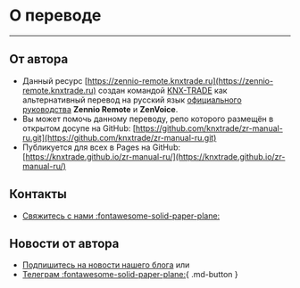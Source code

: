 # О переводе

------

## От автора

- Данный ресурс [https://zennio-remote.knxtrade.ru](https://zennio-remote.knxtrade.ru) создан командой [KNX-TRADE](https://knx-trade.ru) как альтернативный перевод на русский язык [официального руководства](https://web.zennioremote.com/assets/zr-manual/) **Zennio Remote** и **ZenVoice**.
- Вы может помочь данному переводу, репо которого размещён в открытом досупе на GitHub: [https://github.com/knxtrade/zr-manual-ru.git](https://github.com/knxtrade/zr-manual-ru.git)
- Публикуется для всех в Pages на GitHub: [https://knxtrade.github.io/zr-manual-ru/](https://knxtrade.github.io/zr-manual-ru/)

## Контакты

- [Свяжитесь с нами :fontawesome-solid-paper-plane:](https://abasta.ru/contactus)

## Новости от автора 

- [Подпишитесь на новости нашего блога](https://knx-trade.ru/blog/news/alisa-vklyuchi-svet.html) или 
- [Телеграм :fontawesome-solid-paper-plane:](https://t.me/knxtrade_news){ .md-button }
